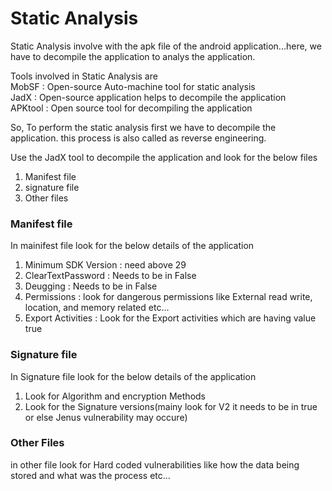 # Static Analysis

Static Analysis involve with the apk file of the android application...here, we have to decompile the application to analys the application.

Tools involved in Static Analysis are\
MobSF : Open-source Auto-machine tool for static analysis\
JadX : Open-source application helps to decompile the application\
APKtool : Open source tool for decompiling the application

So, To perform the static analysis first we have to decompile the application. this process is also called as reverse engineering.

Use the JadX tool to decompile the application and look for the below files
1. Manifest file
2. signature file
3. Other files

### Manifest file
In mainifest file look for the below details of the application
1. Minimum SDK Version : need above 29
2. ClearTextPassword : Needs to be in False
3. Deugging : Needs to be in False
4. Permissions : look for dangerous permissions like External read write, location, and memory related etc...
5. Export Activities : Look for the Export activities which are having value true

### Signature file
In Signature file look for the below details of the application

1. Look for Algorithm and encryption Methods
2. Look for the Signature versions(mainy look for V2 it needs to be in true or else Jenus vulnerability may occure)

### Other Files

in other file look for Hard coded vulnerabilities like how the data being stored and what was the process etc...
